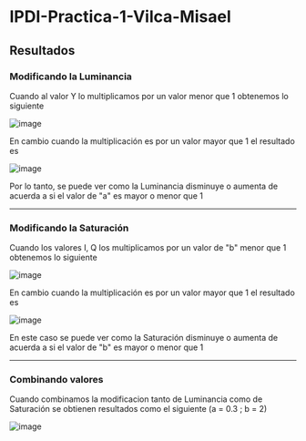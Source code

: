 # IPDI-Practica-1-Vilca-Misael
## Resultados
### Modificando la Luminancia
Cuando al valor Y lo multiplicamos por un valor menor que 1 obtenemos lo siguiente

![image](https://user-images.githubusercontent.com/32141293/186446010-476a60ab-eaba-4d37-a2bb-e971ae188c41.png)

En cambio cuando la multiplicación es por un valor mayor que 1 el resultado es

![image](https://user-images.githubusercontent.com/32141293/186446343-eb42f17d-cff3-4a30-a7e3-93d4c040e9f2.png)

Por lo tanto, se puede ver como la Luminancia disminuye o aumenta de acuerda a si el valor de "a" es mayor o menor que 1

---

### Modificando la Saturación
Cuando los valores I, Q los multiplicamos por un valor de "b" menor que 1 obtenemos lo siguiente

![image](https://user-images.githubusercontent.com/32141293/186447248-7f65e838-cd1d-4348-ad32-7d908c5d8730.png)

En cambio cuando la multiplicación es por un valor mayor que 1 el resultado es

![image](https://user-images.githubusercontent.com/32141293/186447765-c3bbfa2a-9ae7-4da1-bd94-a368835e7642.png)

En este caso se puede ver como la Saturación disminuye o aumenta de acuerda a si el valor de "b" es mayor o menor que 1

---

### Combinando valores
Cuando combinamos la modificacion tanto de Luminancia como de Saturación se obtienen resultados como el siguiente
(a = 0.3 ; b = 2)

![image](https://user-images.githubusercontent.com/32141293/186448634-07dc67ed-8f4d-42b6-87ff-f0c4c4e7c3b4.png)
